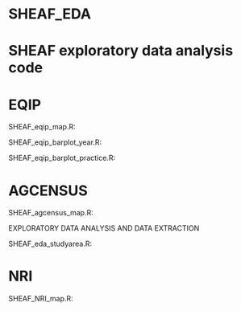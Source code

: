 # SHEAF_EDA

SHEAF exploratory data analysis code
=======

EQIP
=======

SHEAF_eqip_map.R:

SHEAF_eqip_barplot_year.R:

SHEAF_eqip_barplot_practice.R:

AGCENSUS
=======

SHEAF_agcensus_map.R:

<bold>EXPLORATORY DATA ANALYSIS AND DATA EXTRACTION</bold>

SHEAF_eda_studyarea.R:

NRI
=======

SHEAF_NRI_map.R:





